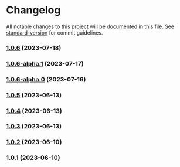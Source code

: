 # Changelog

All notable changes to this project will be documented in this file. See [standard-version](https://github.com/conventional-changelog/standard-version) for commit guidelines.

### [1.0.6](https://github.com/remotezygote/albatross/compare/v1.0.6-alpha.1...v1.0.6) (2023-07-18)

### [1.0.6-alpha.1](https://github.com/remotezygote/albatross/compare/v1.0.6-alpha.0...v1.0.6-alpha.1) (2023-07-17)

### [1.0.6-alpha.0](https://github.com/remotezygote/albatross/compare/v1.0.5...v1.0.6-alpha.0) (2023-07-16)

### [1.0.5](https://github.com/remotezygote/albatross/compare/v1.0.4...v1.0.5) (2023-06-13)

### [1.0.4](https://github.com/remotezygote/albatross/compare/v1.0.3...v1.0.4) (2023-06-13)

### [1.0.3](https://github.com/remotezygote/albatross/compare/v1.0.2...v1.0.3) (2023-06-13)

### [1.0.2](https://github.com/remotezygote/albatross/compare/v1.0.1...v1.0.2) (2023-06-10)

### 1.0.1 (2023-06-10)

